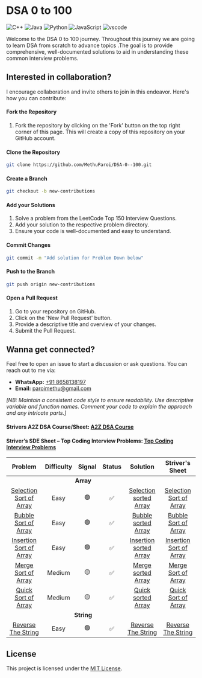 # DSA 0 to 100

<p>
  <img
    src="https://custom-icon-badges.herokuapp.com/badge/C++-9C033A.svg?logo=cpp2&amp;logoColor=white"
    alt="C++"
  />
  <img
    src="https://custom-icon-badges.herokuapp.com/badge/Java-E34F26.svg?logo=java&amp;logoColor=white"
    alt="Java"
  />
  <img
    src="https://img.shields.io/badge/Python-0078D7.svg?logo=python&amp;logoColor=white"
    alt="Python"
  />
<img
    src="https://img.shields.io/badge/JavaScript-F7DF1E.svg?logo=JavaScript&logoColor=black"
    alt="JavaScript"
  />
  <img
    src="https://img.shields.io/badge/Visual_Studio_Code-0078D4?logo=visual%20studio%20code&amp;logoColor=white"
    alt="vscode"
  />
</p>
<p>
  Welcome to the DSA 0 to 100 journey. Throughout this journey we are going to learn DSA from scratch to advance topics .The goal is to provide comprehensive, well-documented solutions to aid in understanding these common interview problems.
</p>

## Interested in collaboration?

I encourage collaboration and invite others to join in this endeavor. Here's how you can contribute:

#### Fork the Repository

1. Fork the repository by clicking on the 'Fork' button on the top right corner of this page. This will create a copy of this repository on your GitHub account.

#### Clone the Repository

```bash
git clone https://github.com/MethuParoi/DSA-0--100.git
```

#### Create a Branch

```bash
git checkout -b new-contributions
```

#### Add your Solutions

1. Solve a problem from the LeetCode Top 150 Interview Questions.
2. Add your solution to the respective problem directory.
3. Ensure your code is well-documented and easy to understand.

#### Commit Changes

```bash
git commit -m "Add solution for Problem Down below"
```

#### Push to the Branch

```bash
git push origin new-contributions
```

#### Open a Pull Request

1. Go to your repository on GitHub.
2. Click on the 'New Pull Request' button.
3. Provide a descriptive title and overview of your changes.
4. Submit the Pull Request.

## Wanna get connected?

Feel free to open an issue to start a discussion or ask questions. You can reach out to me via:

- **WhatsApp:** [+91 8658138197](https://wa.me/918658138197)
- **Email:** [paroimethu@gmail.com](mailto:paroimethu@gmail.com)

<i>[NB: Maintain a consistent code style to ensure readability. Use descriptive variable and function names. Comment your code to explain the approach and any intricate parts.]</i>

#### Strivers A2Z DSA Course/Sheet: <a href="https://takeuforward.org/strivers-a2z-dsa-course/strivers-a2z-dsa-course-sheet-2/" target="_blank">A2Z DSA Course</a>


#### Striver’s SDE Sheet – Top Coding Interview Problems: <a href="https://takeuforward.org/interviews/strivers-sde-sheet-top-coding-interview-problems/" target="_blank">Top Coding Interview Problems</a>

<!-- hard = "🔴" -->

<table>
  <thead>
    <tr>
      <th>Problem</th>
      <th>Difficulty</th>
      <th>Signal</th>
      <th>Status</th>
      <th>Solution</th>
      <th>Striver's Sheet</th>
    </tr>
  </thead>
  <tbody>
    <tr>
      <td colspan="5" align="center">
        <strong>Array</strong>
      </td>
    </tr>
    <tr>
      <td align="center"><a href="https://www.codingninjas.com/studio/problems/selection-sort_624469?utm_source=striver&utm_medium=website&utm_campaign=a_zcoursetuf" target="_blank"> Selection Sort of Array</a></td>
      <td align="center">Easy</td>
      <td align="center">🟢</td>
      <td align="center">✅</td>
      <td align="center"><a href="https://github.com/MethuParoi/DSA-1--100/blob/main/code/selection-sort.cpp" target="_blank">Selection sorted Array</a></td>
      <td align="center"><a href="https://takeuforward.org/sorting/selection-sort-algorithm/" target="_blank"> Selection Sort of Array</a></td>
    </tr>
    <tr>
      <td align="center"><a href="https://www.codingninjas.com/studio/problems/selection-sort_624469?utm_source=striver&utm_medium=website&utm_campaign=a_zcoursetuf" target="_blank"> Bubble Sort of Array</a></td>
      <td align="center">Easy</td>
      <td align="center">🟢</td>
      <td align="center">✅</td>
      <td align="center"><a href="https://github.com/MethuParoi/DSA-1--100/blob/main/code/bubble-sort.cpp" target="_blank">Bubble sorted Array</a></td>
      <td align="center"><a href="https://takeuforward.org/data-structure/bubble-sort-algorithm/" target="_blank"> Bubble Sort of Array</a></td>
    </tr>
    <tr>
      <td align="center"><a href="https://www.codingninjas.com/studio/problems/insertion-sort_624381?utm_source=striver&utm_medium=website&utm_campaign=a_zcoursetuf" target="_blank">Insertion Sort of Array</a></td>
      <td align="center">Easy</td>
      <td align="center">🟢</td>
      <td align="center">✅</td>
      <td align="center"><a href="https://github.com/MethuParoi/DSA-1--100/blob/main/code/insertion-sort.cpp" target="_blank">Insertion sorted Array</a></td>
      <td align="center"><a href="https://takeuforward.org/data-structure/insertion-sort-algorithm/" target="_blank">Insertion Sort of Array</a></td>
    </tr>
    <tr>
      <td align="center"><a href="https://www.codingninjas.com/studio/problems/merge-sort_5846?utm_source=striver&utm_medium=website&utm_campaign=a_zcoursetuf" target="_blank">Merge Sort of Array</a></td>
      <td align="center">Medium</td>
      <td align="center">🟡</td>
      <td align="center">✅</td>
      <td align="center"><a href="https://github.com/MethuParoi/DSA-1--100/blob/main/code/merge-sort.cpp" target="_blank">Merge sorted Array</a></td>
      <td align="center"><a href="https://takeuforward.org/data-structure/merge-sort-algorithm/" target="_blank">Merge Sort of Array</a></td>
    </tr>
    <tr>
      <td align="center"><a href="https://www.codingninjas.com/studio/problems/quick-sort_5844?utm_source=striver&utm_medium=website&utm_campaign=a_zcoursetuf" target="_blank">Quick Sort of Array</a></td>
      <td align="center">Medium</td>
      <td align="center">🟡</td>
      <td align="center">✅</td>
      <td align="center"><a href="https://github.com/MethuParoi/DSA-1--100/blob/main/code/quick-sort.cpp" target="_blank">Quick sorted Array</a></td>
      <td align="center"><a href="https://takeuforward.org/data-structure/quick-sort-algorithm/" target="_blank">Quick Sort of Array</a></td>
    </tr>
    <tr>
      <td colspan="5" align="center">
        <strong>String</strong>
      </td>
    </tr>
    <tr>
      <td align="center"><a href="https://leetcode.com/problems/reverse-string/description/" target="_blank">Reverse The String</a></td>
      <td align="center">Easy</td>
      <td align="center">🟢</td>
      <td align="center">✅</td>
      <td align="center"><a href="https://github.com/MethuParoi/DSA-1--100/blob/main/code/String/344.reverse-string.cpp" target="_blank">Reverse The String</a></td>
      <td align="center"><a href="#" target="_blank">Reverse The String</a></td>
    </tr>


    
    
  </tbody>
</table>

## License

This project is licensed under the [MIT License](LICENSE).

